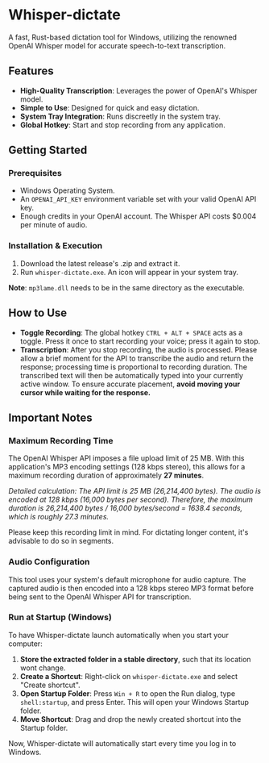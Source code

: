 # Whisper-dictate

A fast, Rust-based dictation tool for Windows, utilizing the renowned OpenAI Whisper model for accurate speech-to-text transcription.

## Features

-   **High-Quality Transcription**: Leverages the power of OpenAI's Whisper model.
-   **Simple to Use**: Designed for quick and easy dictation.
-   **System Tray Integration**: Runs discreetly in the system tray.
-   **Global Hotkey**: Start and stop recording from any application.

## Getting Started

### Prerequisites

-   Windows Operating System.
-   An `OPENAI_API_KEY` environment variable set with your valid OpenAI API key.
-   Enough credits in your OpenAI account. The Whisper API costs $0.004 per minute of audio.

### Installation & Execution

1.  Download the latest release's .zip and extract it.
2.  Run `whisper-dictate.exe`. An icon will appear in your system tray.

**Note**: `mp3lame.dll` needs to be in the same directory as the executable.

## How to Use

-   **Toggle Recording**: The global hotkey `CTRL + ALT + SPACE` acts as a toggle. Press it once to start recording your voice; press it again to stop.
-   **Transcription**: After you stop recording, the audio is processed. Please allow a brief moment for the API to transcribe the audio and return the response; processing time is proportional to recording duration. The transcribed text will then be automatically typed into your currently active window. To ensure accurate placement, **avoid moving your cursor while waiting for the response.**

## Important Notes

### Maximum Recording Time

The OpenAI Whisper API imposes a file upload limit of 25 MB. With this application's MP3 encoding settings (128 kbps stereo), this allows for a maximum recording duration of approximately **27 minutes**.

*Detailed calculation: The API limit is 25 MB (26,214,400 bytes). The audio is encoded at 128 kbps (16,000 bytes per second). Therefore, the maximum duration is 26,214,400 bytes / 16,000 bytes/second = 1638.4 seconds, which is roughly 27.3 minutes.*

Please keep this recording limit in mind. For dictating longer content, it's advisable to do so in segments.

### Audio Configuration

This tool uses your system's default microphone for audio capture. The captured audio is then encoded into a 128 kbps stereo MP3 format before being sent to the OpenAI Whisper API for transcription.

### Run at Startup (Windows)

To have Whisper-dictate launch automatically when you start your computer:

1.  **Store the extracted folder in a stable directory**, such that its location wont change.
2.  **Create a Shortcut**: Right-click on `whisper-dictate.exe` and select "Create shortcut".
3.  **Open Startup Folder**: Press `Win + R` to open the Run dialog, type `shell:startup`, and press Enter. This will open your Windows Startup folder.
4.  **Move Shortcut**: Drag and drop the newly created shortcut into the Startup folder.

Now, Whisper-dictate will automatically start every time you log in to Windows.
